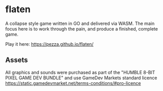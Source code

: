 # flaten
A collapse style game written in GO and delivered via WASM.  The main focus here is to work through the pain, and produce a finished, complete game.  

Play it here: https://pezza.github.io/flaten/



## Assets
All graphics and sounds were purchased as part of the "HUMBLE 8-BIT PIXEL GAME DEV BUNDLE" and use GameDev Markets standard licence https://static.gamedevmarket.net/terms-conditions/#pro-licence
